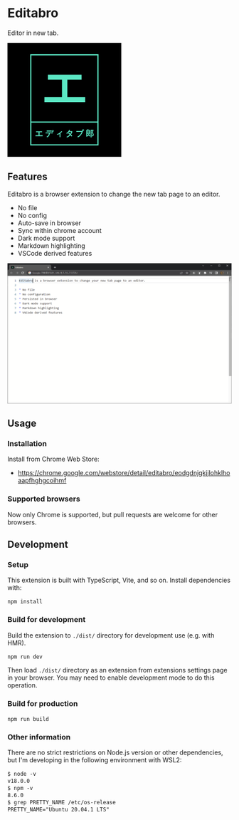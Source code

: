 # Editabro

Editor in new tab.

<img src="images/logo.png" alt="logo" width="256" height="256">

## Features

Editabro is a browser extension to change the new tab page to an editor.

- No file
- No config
- Auto-save in browser
- Sync within chrome account
- Dark mode support
- Markdown highlighting
- VSCode derived features

![](images/screenshot.png)

## Usage

### Installation

Install from Chrome Web Store:

- <https://chrome.google.com/webstore/detail/editabro/eodgdnjgkjjlohklhoaapfhghgcoihmf>

### Supported browsers

Now only Chrome is supported, but pull requests are welcome for other browsers.

## Development

### Setup

This extension is built with TypeScript, Vite, and so on.
Install dependencies with:

```
npm install
```

### Build for development

Build the extension to `./dist/` directory for development use (e.g. with HMR).

```
npm run dev
```

Then load `./dist/` directory as an extension from extensions settings page in your browser.
You may need to enable development mode to do this operation.

### Build for production

```
npm run build
```

### Other information

There are no strict restrictions on Node.js version or other dependencies,
but I'm developing in the following environment with WSL2:

```console
$ node -v
v18.0.0
$ npm -v
8.6.0
$ grep PRETTY_NAME /etc/os-release
PRETTY_NAME="Ubuntu 20.04.1 LTS"
```
